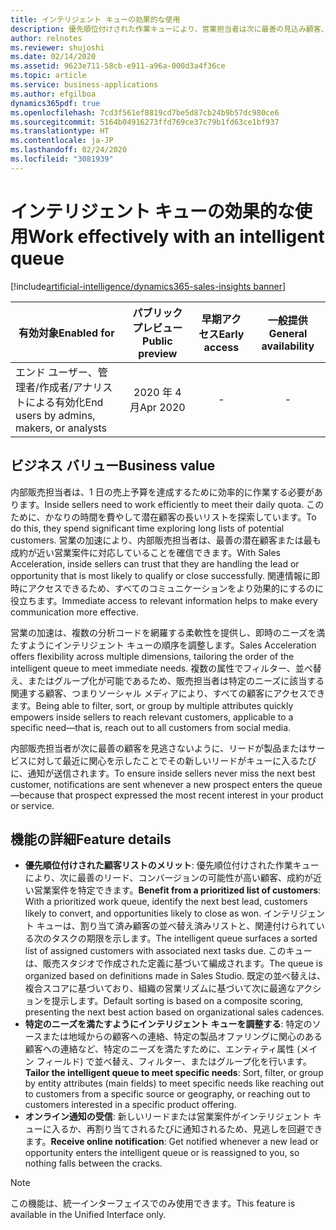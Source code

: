 ```yaml
---
title: インテリジェント キューの効果的な使用
description: 優先順位付けされた作業キューにより、営業担当者は次に最善の見込み顧客、コンバージョンの可能性が高い顧客、および成約する可能性が高い営業案件を特定できます。
author: relnotes
ms.reviewer: shujoshi
ms.date: 02/14/2020
ms.assetid: 9623e711-58cb-e911-a96a-000d3a4f36ce
ms.topic: article
ms.service: business-applications
ms.author: efgilboa
dynamics365pdf: true
ms.openlocfilehash: 7cd3f561ef8819cd7be5d87cb24b9b57dc980ce6
ms.sourcegitcommit: 5164b04916273ffd769ce37c79b1fd63ce1bf937
ms.translationtype: HT
ms.contentlocale: ja-JP
ms.lasthandoff: 02/24/2020
ms.locfileid: "3081939"
---
```

# <a name="work-effectively-with-an-intelligent-queue"></a><span data-ttu-id="9f05b-103">インテリジェント キューの効果的な使用</span><span class="sxs-lookup"><span data-stu-id="9f05b-103">Work effectively with an intelligent queue</span></span>
[!include[artificial-intelligence/dynamics365-sales-insights banner](../includes/artificial-intelligence/dynamics365-sales-insights.md)]

| <span data-ttu-id="9f05b-104">有効対象</span><span class="sxs-lookup"><span data-stu-id="9f05b-104">Enabled for</span></span>    |  <span data-ttu-id="9f05b-105">パブリック プレビュー</span><span class="sxs-lookup"><span data-stu-id="9f05b-105">Public preview</span></span> | <span data-ttu-id="9f05b-106">早期アクセス</span><span class="sxs-lookup"><span data-stu-id="9f05b-106">Early access</span></span> | <span data-ttu-id="9f05b-107">一般提供</span><span class="sxs-lookup"><span data-stu-id="9f05b-107">General availability</span></span> | 
| ---------- | :----------: |:----------: |:----------: |
|<span data-ttu-id="9f05b-108">エンド ユーザー、管理者/作成者/アナリストによる有効化</span><span class="sxs-lookup"><span data-stu-id="9f05b-108">End users by admins, makers, or analysts</span></span>|<span data-ttu-id="9f05b-109">2020 年 4 月</span><span class="sxs-lookup"><span data-stu-id="9f05b-109">Apr 2020</span></span>|-| -|


## <a name="business-value"></a><span data-ttu-id="9f05b-110">ビジネス バリュー</span><span class="sxs-lookup"><span data-stu-id="9f05b-110">Business value</span></span>
<!-- bv start -->
<span data-ttu-id="9f05b-111">内部販売担当者は、1 日の売上予算を達成するために効率的に作業する必要があります。</span><span class="sxs-lookup"><span data-stu-id="9f05b-111">Inside sellers need to work efficiently to meet their daily quota.</span></span> <span data-ttu-id="9f05b-112">このために、かなりの時間を費やして潜在顧客の長いリストを探索しています。</span><span class="sxs-lookup"><span data-stu-id="9f05b-112">To do this, they spend significant time exploring long lists of potential customers.</span></span> <span data-ttu-id="9f05b-113">営業の加速により、内部販売担当者は、最善の潜在顧客または最も成約が近い営業案件に対応していることを確信できます。</span><span class="sxs-lookup"><span data-stu-id="9f05b-113">With Sales Acceleration, inside sellers can trust that they are handling the lead or opportunity that is most likely to qualify or close successfully.</span></span> <span data-ttu-id="9f05b-114">関連情報に即時にアクセスできるため、すべてのコミュニケーションをより効果的にするのに役立ちます。</span><span class="sxs-lookup"><span data-stu-id="9f05b-114">Immediate access to relevant information helps to make every communication more effective.</span></span> 

<span data-ttu-id="9f05b-115">営業の加速は、複数の分析コードを網羅する柔軟性を提供し、即時のニーズを満たすようにインテリジェント キューの順序を調整します。</span><span class="sxs-lookup"><span data-stu-id="9f05b-115">Sales Acceleration offers flexibility across multiple dimensions, tailoring the order of the intelligent queue to meet immediate needs.</span></span> <span data-ttu-id="9f05b-116">複数の属性でフィルター、並べ替え、またはグループ化が可能であるため、販売担当者は特定のニーズに該当する関連する顧客、つまりソーシャル メディアにより、すべての顧客にアクセスできます。</span><span class="sxs-lookup"><span data-stu-id="9f05b-116">Being able to filter, sort, or group by multiple attributes quickly empowers inside sellers to reach relevant customers, applicable to a specific need—that is, reach out to all customers from social media.</span></span> 

<span data-ttu-id="9f05b-117">内部販売担当者が次に最善の顧客を見逃さないように、リードが製品またはサービスに対して最近に関心を示したことでその新しいリードがキューに入るたびに、通知が送信されます。</span><span class="sxs-lookup"><span data-stu-id="9f05b-117">To ensure inside sellers never miss the next best customer, notifications are sent whenever a new prospect enters the queue—because that prospect expressed the most recent interest in your product or service.</span></span> 
<!-- bv end -->



## <a name="feature-details"></a><span data-ttu-id="9f05b-118">機能の詳細</span><span class="sxs-lookup"><span data-stu-id="9f05b-118">Feature details</span></span>
<!--feature detail start -->
- <span data-ttu-id="9f05b-119">**優先順位付けされた顧客リストのメリット**: 優先順位付けされた作業キューにより、次に最善のリード、コンバージョンの可能性が高い顧客、成約が近い営業案件を特定できます。</span><span class="sxs-lookup"><span data-stu-id="9f05b-119">**Benefit from a prioritized list of customers**: With a prioritized work queue, identify the next best lead, customers likely to convert, and opportunities likely to close as won.</span></span> <span data-ttu-id="9f05b-120">インテリジェント キューは、割り当て済み顧客の並べ替え済みリストと、関連付けられている次のタスクの期限を示します。</span><span class="sxs-lookup"><span data-stu-id="9f05b-120">The intelligent queue surfaces a sorted list of assigned customers with associated next tasks due.</span></span> <span data-ttu-id="9f05b-121">このキューは、販売スタジオで作成された定義に基づいて編成されます。</span><span class="sxs-lookup"><span data-stu-id="9f05b-121">The queue is organized based on definitions made in Sales Studio.</span></span> <span data-ttu-id="9f05b-122">既定の並べ替えは、複合スコアに基づいており、組織の営業リズムに基づいて次に最適なアクションを提示します。</span><span class="sxs-lookup"><span data-stu-id="9f05b-122">Default sorting is based on a composite scoring, presenting the next best action based on organizational sales cadences.</span></span>
- <span data-ttu-id="9f05b-123">**特定のニーズを満たすようにインテリジェント キューを調整する**: 特定のソースまたは地域からの顧客への連絡、特定の製品オファリングに関心のある顧客への連絡など、特定のニーズを満たすために、エンティティ属性 (メイン フィールド) で並べ替え、フィルター、またはグループ化を行います。</span><span class="sxs-lookup"><span data-stu-id="9f05b-123">**Tailor the intelligent queue to meet specific needs**: Sort, filter, or group by entity attributes (main fields) to meet specific needs like reaching out to customers from a specific source or geography, or reaching out to customers interested in a specific product offering.</span></span>
- <span data-ttu-id="9f05b-124">**オンライン通知の受信**: 新しいリードまたは営業案件がインテリジェント キューに入るか、再割り当てされるたびに通知されるため、見逃しを回避できます。</span><span class="sxs-lookup"><span data-stu-id="9f05b-124">**Receive online notification**: Get notified whenever a new lead or opportunity enters the intelligent queue or is reassigned to you, so nothing falls between the cracks.</span></span>

<!--feature detail end -->

<!--
![Work queue](media/work-queue-form.png "Work queue") -->
<!-- Picture 1 -->

> [!NOTE]
> <span data-ttu-id="9f05b-125">この機能は、統一インターフェイスでのみ使用できます。</span><span class="sxs-lookup"><span data-stu-id="9f05b-125">This feature is available in the Unified Interface only.</span></span>






